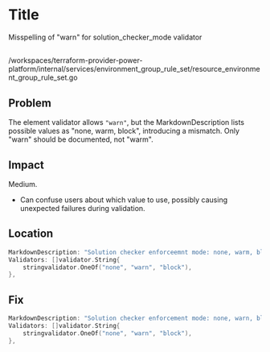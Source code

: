 # Title

Misspelling of "warn" for solution_checker_mode validator

##

/workspaces/terraform-provider-power-platform/internal/services/environment_group_rule_set/resource_environment_group_rule_set.go

## Problem

The element validator allows `"warn"`, but the MarkdownDescription lists possible values as "none, warm, block", introducing a mismatch. Only "warn" should be documented, not "warm".

## Impact

Medium.

- Can confuse users about which value to use, possibly causing unexpected failures during validation.

## Location

```go
MarkdownDescription: "Solution checker enforceemnt mode: none, warm, block",
Validators: []validator.String{
    stringvalidator.OneOf("none", "warn", "block"),
},
```

## Fix

```go
MarkdownDescription: "Solution checker enforcement mode: none, warn, block",
Validators: []validator.String{
    stringvalidator.OneOf("none", "warn", "block"),
},
```
